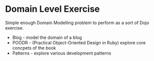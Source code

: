 # Domain Level Exercise

Simple enough Domain Modelling problem to perform as a sort of Dojo exercise.

  * Blog - model the domain of a blog
  * POODR - (Practical Object-Oriented Design in Ruby) explore core concpets of
    the book
  * Patterns - explore various development patterns
